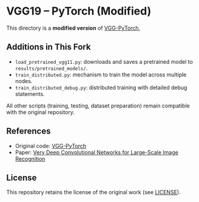 # VGG19 – PyTorch (Modified)

This directory is a **modified version** of [VGG-PyTorch](https://github.com/ZhiqiangZhangCUG/VGG-PyTorch),  

## Additions in This Fork

- `load_pretrained_vgg11.py`: downloads and saves a pretrained model to `results/pretrained_models/`.
- `train_distributed.py`: mechanism to train the model across multiple nodes.
- `train_distributed_debug.py`: distributed training with detailed debug statements.

All other scripts (training, testing, dataset preparation) remain compatible with the original repository.

## References

- Original code: [VGG-PyTorch](https://github.com/ZhiqiangZhangCUG/VGG-PyTorch)
- Paper: [Very Deep Convolutional Networks for Large-Scale Image Recognition](https://arxiv.org/pdf/1409.1556v6.pdf)

## License

This repository retains the license of the original work (see [LICENSE](LICENSE)).
